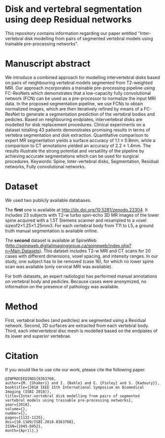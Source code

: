 # Disk and vertebral segmentation using deep Residual networks

This repository contains information regarding our paper entitled "Inter-vertebral disk modelling from pairs of segmented vertebral models using trainable pre-processing networks". 

# Manuscript abstract
We introduce a combined approach for modelling intervertebral disks based on pairs of neighbouring vertebral models segmented from T2-weighted MRI. Our approach incorporates a trainable pre-processing pipeline using FC-ResNets which demonstrates that a low-capacity fully convolutional network (FCN) can be used as a pre-processor to normalize the input MRI data. In the proposed segmentation pipeline, we use FCNs to obtain normalized images, which are then iteratively refined by means of a FC-ResNet to generate a segmentation prediction of the vertebral bodies and pedicles. Based on neighbouring endplates, intervertebral disks are modelled for disk replacement procedures. Clinical experiments on a dataset totalling 43 patients demonstrates promising results in terms of vertebra segmentation and disk extraction. Quantitative comparison to expert MR segmentation yields a surface accuracy of 1.1 ± 0.8mm, while a comparison to CT annotations yielded an accuracy of 2.2 ± 1.4mm. The results illustrate the strong potential and versatility of the pipeline by achieving accurate segmentations which can be used for surgical procedures. 
Keywords: Spine, Inter-vertebral disks, Segmentation, Residual networks, Fully convolutional networks.

# Dataset

We used two publicly available databases. 

The **first** one is available at http://dx.doi.org/10.5281/zenodo.22304. 
It includes 23 subjects with T2-w turbo spin-echo 3D MR images of the lower spine acquired with a 1.5T Siemens scanner and resampled to a voxel sizeof2×1.25×1.25mm3. For  each  vertebral  body  from T11  to  L5,  a  ground  truth  manual  segmentation  is available online.

The **second** dataset is available at SpineWeb (http://spineweb.digitalimaginggroup.ca/spineweb/index.php?n=Main.Datasets).
This dataset includes T2-w MRI and CT scans for 20 cases with   different   dimensions,   voxel   spacing,   and   intensity ranges. In our study, one subject has to be removed (case 16), for which no lower spine scan was available (only cervical MRI was available). 

For both datasets, an expert radiologist has performed manual annotations on vertebral body and pedicles.  Because cases were anonymized, no information on the presence of pathology was available.

# Method

First, vertabral bodies (and pedicles) are segmented using a Residual network.
Second, 3D surfaces are extracted from each vertebral body. 
Third, each intervertebral disc mesh is modelled based on the endplates of its lower and superior vertebrae. 

# Citation
If you would like to use cite our work, please cite the following paper.

```
@INPROCEEDINGS{8363768, 
author={M. {Shakeri} and I. {Nahle} and E. {Finley} and S. {Kadoury}}, 
booktitle={2018 IEEE 15th International Symposium on Biomedical Imaging (ISBI 2018)}, 
title={Inter-vertebral disk modelling from pairs of segmented vertebral models using trainable pre-processing networks}, 
year={2018}, 
volume={}, 
number={}, 
pages={1122-1125},  
doi={10.1109/ISBI.2018.8363768}, 
ISSN={1945-8452}, 
month={April},}





